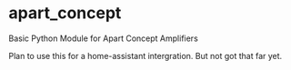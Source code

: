 # apart_concept
Basic Python Module for Apart Concept Amplifiers

Plan to use this for a home-assistant intergration. But not got that far yet.

